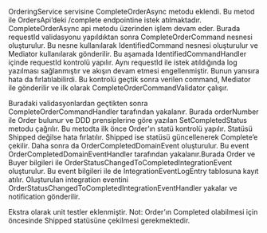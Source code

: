 OrderingService servisine CompleteOrderAsync metodu eklendi. Bu metod ile OrdersApi’deki /complete endpointine 
istek atılmaktadır. CompleteOrderAsync api metodu üzerinden işlem devam eder. Burada requestId validasyonu 
yapıldıktan sonra CompleteOrderCommand nesnesi oluşturulur. Bu nesne kullanılarak IdentifiedCommand nesnesi oluşturulur 
ve Mediator kullanılarak gönderilir. Bu aşamada IdentifiedCommandHandler içinde requestId kontrolü yapılır. 
Aynı requestId ile istek atıldığında log yazılması sağlanmıştır ve akışın devam etmesi engellenmiştir. 
Bunun yanısıra hata da fırlatılabilirdi. Bu kontrolü geçtik sonra verilen command, Mediator ile gönderilir 
ve ilk olarak  CompleteOrderCommandValidator çalışır. 

Buradaki validasyonlardan geçtikten sonra CompleteOrderCommandHandler tarafından yakalanır. 
Burada orderNumber ile Order bulunur ve DDD prensiplerine göre yazılan SetCompletedStatus metodu çağrılır. 
Bu metodta ilk önce Order’ın statü kontrolü yapılır. Statüsü Shipped değilse hata fırlatılır. 
Shipped ise statüsü güncellenerek Complete’e çekilir. Daha sonra da OrderCompletedDomainEvent oluşturulur. 
Bu event OrderCompletedDomainEventHandler tarafından yakalanır.Burada Order ve Buyer bilgileri ile 
OrderStatusChangedToCompletedIntegrationEvent oluşturulur. Bu event bilgileri ile de IntegrationEventLogEntry 
tablosuna kayıt atılır. Oluşturulan integration eventini OrderStatusChangedToCompletedIntegrationEventHandler 
yakalar ve notification gönderilir.

Ekstra olarak unit testler eklenmiştir.
Not: Order’ın Completed olabilmesi için öncesinde Shipped statüsüne çekilmesi gerekmektedir. 
